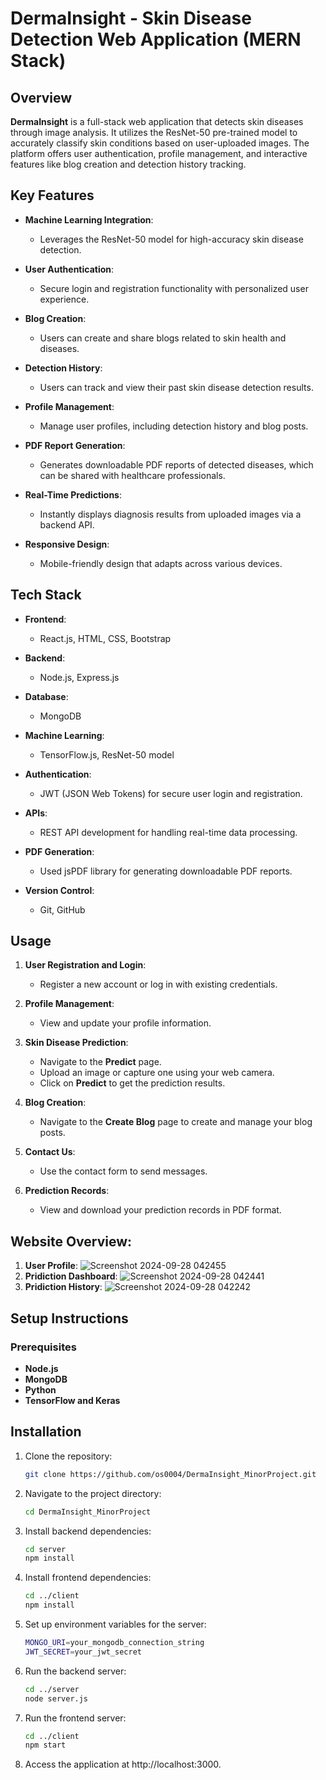 # DermaInsight - Skin Disease Detection Web Application (MERN Stack)

## Overview
**DermaInsight** is a full-stack web application that detects skin diseases through image analysis. It utilizes the ResNet-50 pre-trained model to accurately classify skin conditions based on user-uploaded images. The platform offers user authentication, profile management, and interactive features like blog creation and detection history tracking.

## Key Features
- **Machine Learning Integration**: 
  - Leverages the ResNet-50 model for high-accuracy skin disease detection.
  
- **User Authentication**:
  - Secure login and registration functionality with personalized user experience.
  
- **Blog Creation**:
  - Users can create and share blogs related to skin health and diseases.
  
- **Detection History**:
  - Users can track and view their past skin disease detection results.

- **Profile Management**:
  - Manage user profiles, including detection history and blog posts.

- **PDF Report Generation**:
  - Generates downloadable PDF reports of detected diseases, which can be shared with healthcare professionals.

- **Real-Time Predictions**:
  - Instantly displays diagnosis results from uploaded images via a backend API.

- **Responsive Design**:
  - Mobile-friendly design that adapts across various devices.

## Tech Stack
- **Frontend**: 
  - React.js, HTML, CSS, Bootstrap
  
- **Backend**: 
  - Node.js, Express.js

- **Database**: 
  - MongoDB

- **Machine Learning**: 
  - TensorFlow.js, ResNet-50 model

- **Authentication**: 
  - JWT (JSON Web Tokens) for secure user login and registration.

- **APIs**: 
  - REST API development for handling real-time data processing.

- **PDF Generation**: 
  - Used jsPDF library for generating downloadable PDF reports.

- **Version Control**: 
  - Git, GitHub
 
## Usage

1. **User Registration and Login**: 
   - Register a new account or log in with existing credentials.

2. **Profile Management**: 
   - View and update your profile information.

3. **Skin Disease Prediction**:
   - Navigate to the **Predict** page.
   - Upload an image or capture one using your web camera.
   - Click on **Predict** to get the prediction results.

4. **Blog Creation**: 
   - Navigate to the **Create Blog** page to create and manage your blog posts.

5. **Contact Us**: 
   - Use the contact form to send messages.

6. **Prediction Records**: 
   - View and download your prediction records in PDF format.
  
## Website Overview:
1. **User Profile**:
  ![Screenshot 2024-09-28 042455](https://github.com/user-attachments/assets/9be5feab-9ffe-434a-8b23-ec8351affea6)
2. **Pridiction Dashboard**:
  ![Screenshot 2024-09-28 042441](https://github.com/user-attachments/assets/58710c34-2c5b-446c-a711-c41db7b104d8)
3. **Pridiction History**:
  ![Screenshot 2024-09-28 042242](https://github.com/user-attachments/assets/6a711b7a-05c6-470c-8215-2a147c7d44be)
       

## Setup Instructions

### Prerequisites
- **Node.js**
- **MongoDB**
- **Python**
- **TensorFlow and Keras**
  
## Installation
1. Clone the repository:
   ```bash
   git clone https://github.com/os0004/DermaInsight_MinorProject.git
   
2. Navigate to the project directory:
   ```bash
   cd DermaInsight_MinorProject

3. Install backend dependencies:
   ```bash
   cd server
   npm install

4. Install frontend dependencies:
   ```bash
   cd ../client
   npm install

5. Set up environment variables for the server:
   ```bash
   MONGO_URI=your_mongodb_connection_string
   JWT_SECRET=your_jwt_secret

6. Run the backend server:
   ```bash
   cd ../server
   node server.js

7. Run the frontend server:
   ```bash
   cd ../client
   npm start

8. Access the application at http://localhost:3000.



